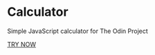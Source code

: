 # Calculator

Simple JavaScript calculator for The Odin Project

[TRY NOW](https://percobain.github.io/calculator/)
